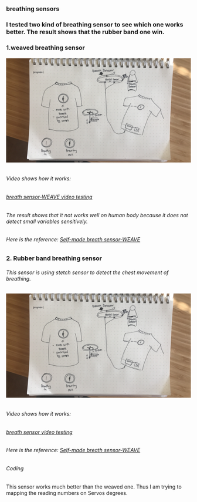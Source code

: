 ### breathing sensors

### I tested two kind of breathing sensor to see which one works better. The result shows that the rubber band one win.

### 1.weaved breathing sensor 

###### ![](https://github.com/danqian/mechatronic-2019/blob/master/Final%20Project/Proposal/proposal.png)

###### Video shows how it works:
###### [breath sensor-WEAVE video testing](https://www.instructables.com/id/DIY-Breath-Sensor-with-Arduino-Conductive-Knitted-/)

###### The result shows that it not works well on human body because it does not detect small variables sensitively.

###### Here is the reference: [Self-made breath sensor-WEAVE](https://www.instructables.com/id/DIY-Breath-Sensor-with-Arduino-Conductive-Knitted-/)

### 2. Rubber band breathing sensor
###### This sensor is using stetch sensor to detect the chest movement of breathing. 

###### ![](https://github.com/danqian/mechatronic-2019/blob/master/Final%20Project/Proposal/proposal.png)

###### Video shows how it works:
###### [breath sensor video testing](https://www.instructables.com/id/DIY-Breath-Sensor-with-Arduino-Conductive-Knitted-/)

###### Here is the reference: [Self-made breath sensor-WEAVE](https://www.instructables.com/id/DIY-Breath-Sensor-with-Arduino-Conductive-Knitted-/)

###### Coding
This sensor works much better than the weaved one. Thus I am trying to mapping the reading numbers on Servos degrees.


